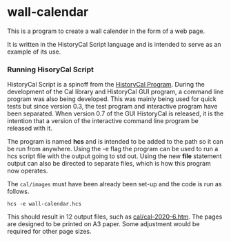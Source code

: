 # wall-calendar

This is a program to create a wall calender in the form of a web page.

It is written in the HistoryCal Script language
and is intended to serve as an example of its use.

### Running HisoryCal Script

HistoryCal Script is a spinoff from the [HistoryCal Program](https://github.com/nickmat/HistoryCal).
During the development of the Cal library and HistoryCal GUI program,
a command line program was also being developed.
This was mainly being used for quick tests but since version 0.3,
the test program and interactive program have been separated.
When version 0.7 of the GUI HistoryCal is released, it is the intention
that a version of the interactive command line program be released with it.

The program is named **hcs** and is intended to be added to the path
so it can be run from anywhere.
Using the -e flag the program can be used to run a hcs script file
with the output going to std out.
Using the new **file** statement output can also be directed to separate files,
which is how this program now operates.

The `cal/images` must have been already been set-up
and the code is run as follows.

`hcs -e wall-calendar.hcs`

This should result in 12 output files, such as [cal/cal-2020-6.htm](https://nickmat.github.io/wall-calendar/cal/cal-2020-6.htm). The pages are designed to be printed on A3 paper. Some adjustment would be required for other page sizes.
